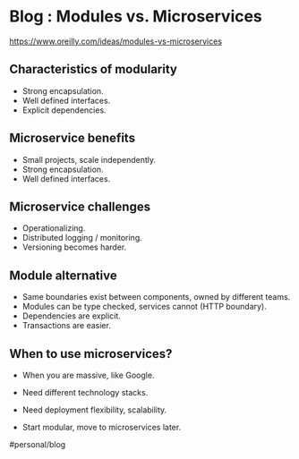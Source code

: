 #  Blog : Modules vs. Microservices
https://www.oreilly.com/ideas/modules-vs-microservices

## Characteristics of modularity
* Strong encapsulation.
* Well defined interfaces.
* Explicit dependencies.

## Microservice benefits
* Small projects, scale independently.
* Strong encapsulation.
* Well defined interfaces.

## Microservice challenges
* Operationalizing.
* Distributed logging / monitoring.
* Versioning becomes harder.

## Module alternative
* Same boundaries exist between components, owned by different teams.
* Modules can be type checked, services cannot (HTTP boundary).
* Dependencies are explicit.
* Transactions are easier.

## When to use microservices?
* When you are massive, like Google.
* Need different technology stacks.
* Need deployment flexibility, scalability.

* Start modular, move to microservices later.

#personal/blog